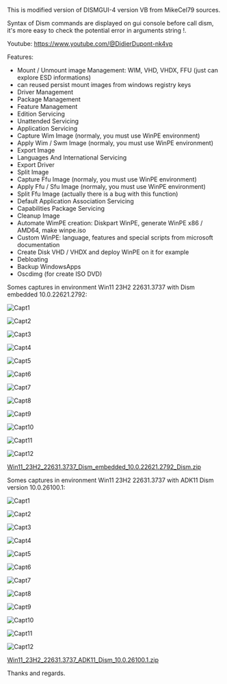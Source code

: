This is modified version of DISMGUI-4 version VB from MikeCel79 sources.

Syntax of Dism commands are displayed on gui console before call dism, it's more easy to check the potential error in arguments string !.

Youtube:
https://www.youtube.com/@DidierDupont-nk4vp

Features:
- Mount / Unmount image Management: WIM, VHD, VHDX, FFU (just can explore ESD informations)
- can reused persist mount images from windows registry keys
- Driver Management
- Package Management
- Feature Management
- Edition Servicing
- Unattended Servicing
- Application Servicing
- Capture Wim Image (normaly, you must use WinPE environment)
- Apply Wim / Swm Image (normaly, you must use WinPE environment)
- Export Image
- Languages And International Servicing
- Export Driver
- Split Image
- Capture Ffu Image (normaly, you must use WinPE environment)
- Apply Ffu / Sfu Image (normaly, you must use WinPE environment)
- Split Ffu Image (actually there is a bug with this function)
- Default Application Association Servicing
- Capabilities Package Servicing
- Cleanup Image
- Automate WimPE creation: Diskpart WinPE, generate WinPE x86 / AMD64, make winpe.iso
- Custom WinPE: language, features and special scripts from microsoft documentation
- Create Disk VHD / VHDX and deploy WinPE on it for example
- Debloating
- Backup WindowsApps
- Oscdimg (for create ISO DVD)

Somes captures in environment Win11 23H2 22631.3737 with Dism embedded 10.0.22621.2792:

![Capt1](https://github.com/Dede333/VB_DISMGUI/assets/61848651/54658cca-f5c3-4c4e-a209-fe809a11aa10)

![Capt2](https://github.com/Dede333/VB_DISMGUI/assets/61848651/d6e15d4e-dd74-4886-8057-f02fcbb8f471)

![Capt3](https://github.com/Dede333/VB_DISMGUI/assets/61848651/7e5d8c90-a9c6-4f79-b56c-42b8cb3b4f39)

![Capt4](https://github.com/Dede333/VB_DISMGUI/assets/61848651/5209e8c0-8d24-45fb-af3c-4a7515bc80a9)

![Capt5](https://github.com/Dede333/VB_DISMGUI/assets/61848651/4fa306f8-c525-4560-bd2b-d42ae658f6b7)

![Capt6](https://github.com/Dede333/VB_DISMGUI/assets/61848651/352521cc-e231-47bf-8908-411c68aefa1b)

![Capt7](https://github.com/Dede333/VB_DISMGUI/assets/61848651/b02b3a72-3e31-46a0-b14a-7e16696b3fe3)

![Capt8](https://github.com/Dede333/VB_DISMGUI/assets/61848651/25cf3474-1aad-4839-8f8c-716594d6beb4)

![Capt9](https://github.com/Dede333/VB_DISMGUI/assets/61848651/6d464c44-dafc-447d-82a3-5629b0faa2c2)

![Capt10](https://github.com/Dede333/VB_DISMGUI/assets/61848651/45cfb7ef-eafb-4133-bf95-057268b33a7a)

![Capt11](https://github.com/Dede333/VB_DISMGUI/assets/61848651/60e62fc3-d5eb-423a-b695-1bf183ffe98d)

![Capt12](https://github.com/Dede333/VB_DISMGUI/assets/61848651/2c5b5413-2930-46b5-90ff-5c54cda03311)

[Win11_23H2_22631.3737_Dism_embedded_10.0.22621.2792_Dism.zip](https://github.com/user-attachments/files/15859468/Win11_23H2_22631.3737_Dism_embedded_10.0.22621.2792_Dism.zip)



Somes captures in environment Win11 23H2 22631.3737 with ADK11 Dism version 10.0.26100.1:

![Capt1](https://github.com/Dede333/VB_DISMGUI/assets/61848651/f8ded113-8e83-42ad-948d-d6d0ae3611bc)

![Capt2](https://github.com/Dede333/VB_DISMGUI/assets/61848651/e715eb11-ae55-4e6d-bfab-84c1eef06dce)


![Capt3](https://github.com/Dede333/VB_DISMGUI/assets/61848651/2b02dc11-0558-4149-91a9-4d6a2e9628ce)

![Capt4](https://github.com/Dede333/VB_DISMGUI/assets/61848651/c5f9bbad-64e7-47c7-a01b-34a5097a48b3)

![Capt5](https://github.com/Dede333/VB_DISMGUI/assets/61848651/aa52f8cf-0b05-4810-a9e6-de9e9209dd54)

![Capt6](https://github.com/Dede333/VB_DISMGUI/assets/61848651/de8ad2d5-a2df-4a47-8ddf-926f2f4f657b)

![Capt7](https://github.com/Dede333/VB_DISMGUI/assets/61848651/89b4c061-7b91-42dd-8c3d-ec46b6be9c19)

![Capt8](https://github.com/Dede333/VB_DISMGUI/assets/61848651/0b841c64-2a8c-46ef-a613-cd7f256a1d6f)

![Capt9](https://github.com/Dede333/VB_DISMGUI/assets/61848651/f9da041f-689c-49e7-b28b-a7cb1c813888)

![Capt10](https://github.com/Dede333/VB_DISMGUI/assets/61848651/c6cfd02f-7c4e-4b90-b633-f7d006e91224)

![Capt11](https://github.com/Dede333/VB_DISMGUI/assets/61848651/0cd2949e-cdca-45e1-9fab-e6b39a870611)

![Capt12](https://github.com/Dede333/VB_DISMGUI/assets/61848651/5a6bc066-d2ea-494d-9cca-6d3d94ca5768)

[Win11_23H2_22631.3737_ADK11_Dism_10.0.26100.1.zip](https://github.com/user-attachments/files/15859466/Win11_23H2_22631.3737_ADK11_Dism_10.0.26100.1.zip)


Thanks and regards.

